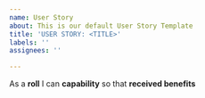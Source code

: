 ```yaml
---
name: User Story
about: This is our default User Story Template
title: 'USER STORY: <TITLE>'
labels: ''
assignees: ''

---
```


As a **roll** I can **capability** so that **received benefits**

